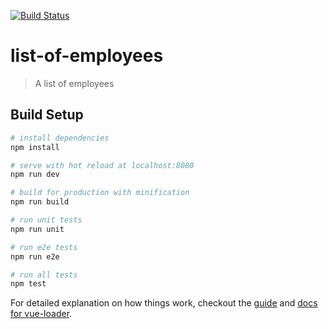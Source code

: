 [![Build Status](http://ci.asn.ninja/job/vuejs-github-ci/badge/icon)](http://ci.asn.ninja/job/vuejs-github-ci/)

# list-of-employees

> A list of employees

## Build Setup

``` bash
# install dependencies
npm install

# serve with hot reload at localhost:8080
npm run dev

# build for production with minification
npm run build

# run unit tests
npm run unit

# run e2e tests
npm run e2e

# run all tests
npm test
```

For detailed explanation on how things work, checkout the [guide](http://vuejs-templates.github.io/webpack/) and [docs for vue-loader](http://vuejs.github.io/vue-loader).
